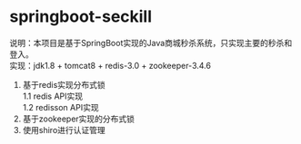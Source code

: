 # springboot-seckill
说明：本项目是基于SpringBoot实现的Java商城秒杀系统，只实现主要的秒杀和登入。<br>
实现：jdk1.8 + tomcat8 + redis-3.0 + zookeeper-3.4.6<br>
1. 基于redis实现分布式锁<br>
  1.1 redis API实现<br>
  1.2 redisson API实现<br>
2. 基于zookeeper实现的分布式锁
3. 使用shiro进行认证管理
